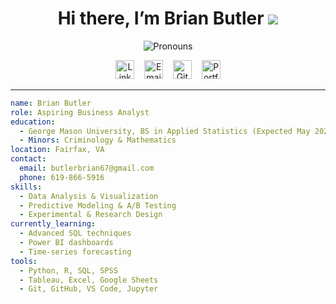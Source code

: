 <div align="center">
  <h1>Hi there, I’m Brian Butler <img src="https://capsule-render.vercel.app/api?text=Welcome!&animation=fadeIn&type=wave&color=gradient&height=50" /></h1>
  <p>
    <img src="https://pronoun.cyou/x/y?subject=He&object=Him&height=20" alt="Pronouns"/>
  </p>
  <p>
    <a href="https://www.linkedin.com/in/YOUR-LINKEDIN"><img height="30" src="https://cdn.jsdelivr.net/npm/simple-icons@v3/icons/linkedin.svg" alt="LinkedIn"/></a>
    &nbsp;&nbsp;
    <a href="mailto:butlerbrian67@gmail.com"><img height="30" src="https://cdn.jsdelivr.net/npm/simple-icons@v3/icons/gmail.svg" alt="Email"/></a>
    &nbsp;&nbsp;
    <a href="https://github.com/Ban-Brian"><img height="30" src="https://cdn.jsdelivr.net/npm/simple-icons@v3/icons/github.svg" alt="GitHub"/></a>
    &nbsp;&nbsp;
    <a href="https://ban-brian.github.io"><img height="30" src="https://cdn.jsdelivr.net/npm/simple-icons@v3/icons/internetarchive.svg" alt="Portfolio"/></a>
  </p>
</div>

---

```yaml
name: Brian Butler
role: Aspiring Business Analyst
education:
  - George Mason University, BS in Applied Statistics (Expected May 2027)
  - Minors: Criminology & Mathematics
location: Fairfax, VA
contact:
  email: butlerbrian67@gmail.com
  phone: 619-866-5916
skills:
  - Data Analysis & Visualization
  - Predictive Modeling & A/B Testing
  - Experimental & Research Design
currently_learning:
  - Advanced SQL techniques
  - Power BI dashboards
  - Time-series forecasting
tools:
  - Python, R, SQL, SPSS
  - Tableau, Excel, Google Sheets
  - Git, GitHub, VS Code, Jupyter
